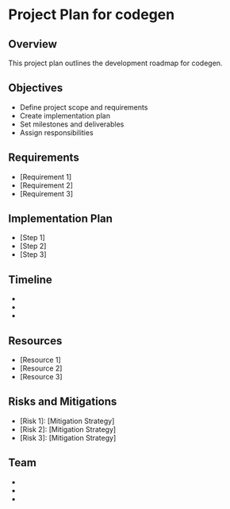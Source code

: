 # Project Plan for codegen

## Overview

This project plan outlines the development roadmap for codegen.

## Objectives

- Define project scope and requirements
- Create implementation plan
- Set milestones and deliverables
- Assign responsibilities

## Requirements

- [Requirement 1]
- [Requirement 2]
- [Requirement 3]

## Implementation Plan

- [Step 1]
- [Step 2]
- [Step 3]

## Timeline

-
-
-

## Resources

- [Resource 1]
- [Resource 2]
- [Resource 3]

## Risks and Mitigations

- \[Risk 1\]: [Mitigation Strategy]
- \[Risk 2\]: [Mitigation Strategy]
- \[Risk 3\]: [Mitigation Strategy]

## Team

-
-
-
